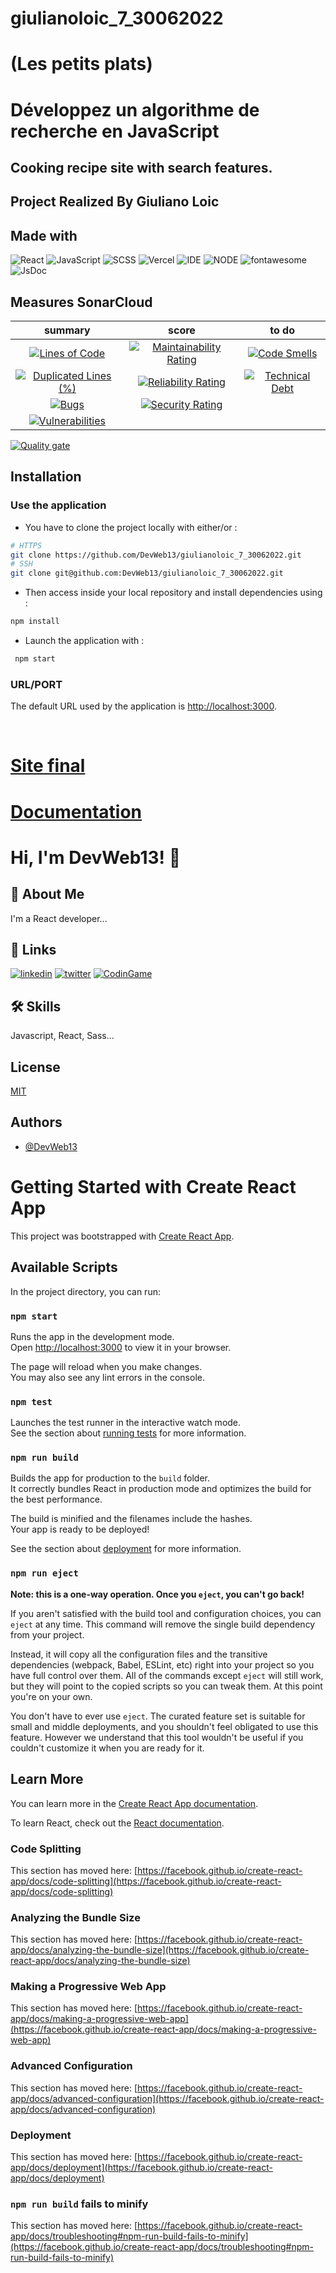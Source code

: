 # giulianoloic_7_30062022

# (Les petits plats)

# Développez un algorithme de recherche en JavaScript

## Cooking recipe site with search features.

## Project Realized By Giuliano Loic

## Made with

![React](https://img.shields.io/badge/Framework-React-green)
![JavaScript](https://img.shields.io/badge/Language-JS-yellow)
![SCSS](https://img.shields.io/badge/Style-SCSS-ff69b4)
![Vercel](https://img.shields.io/badge/Deploy-Vercel-black)
![IDE](https://img.shields.io/badge/IDE-VsCode-blue)
![NODE](https://img.shields.io/badge/Node-v16.13.0-ff69b4)
![fontawesome](https://img.shields.io/badge/Library-fontawesome-blueviolet)
![JsDoc](https://img.shields.io/badge/Library-JsDoc-blueviolet)

## Measures SonarCloud

|                                                                                                             summary                                                                                                              |                                                                                                          score                                                                                                           |                                                                                                     to do                                                                                                     |
| :------------------------------------------------------------------------------------------------------------------------------------------------------------------------------------------------------------------------------: | :----------------------------------------------------------------------------------------------------------------------------------------------------------------------------------------------------------------------: | :-----------------------------------------------------------------------------------------------------------------------------------------------------------------------------------------------------------: |
|              [![Lines of Code](https://sonarcloud.io/api/project_badges/measure?project=DevWeb13_giulianoloic_7_30062022&metric=ncloc)](https://sonarcloud.io/summary/new_code?id=DevWeb13_giulianoloic_7_30062022)              |  [![Maintainability Rating](https://sonarcloud.io/api/project_badges/measure?project=DevWeb13_giulianoloic_7_30062022&metric=sqale_rating)](https://sonarcloud.io/summary/new_code?id=DevWeb13_giulianoloic_7_30062022)  |  [![Code Smells](https://sonarcloud.io/api/project_badges/measure?project=DevWeb13_giulianoloic_7_30062022&metric=code_smells)](https://sonarcloud.io/summary/new_code?id=DevWeb13_giulianoloic_7_30062022)   |
| [![Duplicated Lines (%)](https://sonarcloud.io/api/project_badges/measure?project=DevWeb13_giulianoloic_7_30062022&metric=duplicated_lines_density)](https://sonarcloud.io/summary/new_code?id=DevWeb13_giulianoloic_7_30062022) | [![Reliability Rating](https://sonarcloud.io/api/project_badges/measure?project=DevWeb13_giulianoloic_7_30062022&metric=reliability_rating)](https://sonarcloud.io/summary/new_code?id=DevWeb13_giulianoloic_7_30062022) | [![Technical Debt](https://sonarcloud.io/api/project_badges/measure?project=DevWeb13_giulianoloic_7_30062022&metric=sqale_index)](https://sonarcloud.io/summary/new_code?id=DevWeb13_giulianoloic_7_30062022) |
|                   [![Bugs](https://sonarcloud.io/api/project_badges/measure?project=DevWeb13_giulianoloic_7_30062022&metric=bugs)](https://sonarcloud.io/summary/new_code?id=DevWeb13_giulianoloic_7_30062022)                   |    [![Security Rating](https://sonarcloud.io/api/project_badges/measure?project=DevWeb13_giulianoloic_7_30062022&metric=security_rating)](https://sonarcloud.io/summary/new_code?id=DevWeb13_giulianoloic_7_30062022)    |                                                                                                                                                                                                               |
|        [![Vulnerabilities](https://sonarcloud.io/api/project_badges/measure?project=DevWeb13_giulianoloic_7_30062022&metric=vulnerabilities)](https://sonarcloud.io/summary/new_code?id=DevWeb13_giulianoloic_7_30062022)        |                                                                                                                                                                                                                          |

[![Quality gate](https://sonarcloud.io/api/project_badges/quality_gate?project=DevWeb13_giulianoloic_7_30062022)](https://sonarcloud.io/summary/new_code?id=DevWeb13_giulianoloic_7_30062022)

## Installation

### Use the application

- You have to clone the project locally with either/or :

```bash
# HTTPS
git clone https://github.com/DevWeb13/giulianoloic_7_30062022.git
# SSH
git clone git@github.com:DevWeb13/giulianoloic_7_30062022.git
```

- Then access inside your local repository and install dependencies using :

```bash
npm install
```

- Launch the application with :

```bash
 npm start
```

### URL/PORT

The default URL used by the application is <http://localhost:3000>.

&nbsp;

# [Site final](https://giulianoloic-7-30062022.vercel.app/)

# [Documentation](https://devweb13.github.io/giulianoloic_7_30062022/)

# Hi, I'm DevWeb13! 👋

## 🚀 About Me

I'm a React developer...

## 🔗 Links

[![linkedin](https://img.shields.io/badge/linkedin-0A66C2?style=for-the-badge&logo=linkedin&logoColor=white)](https://www.linkedin.com/in/loic-g-76968b219/)
[![twitter](https://img.shields.io/badge/twitter-1DA1F2?style=for-the-badge&logo=twitter&logoColor=white)](https://twitter.com/DeveloppementW1)
[![CodinGame](https://img.shields.io/static/v1?style=for-the-badge&message=CodinGame&color=222222&logo=CodinGame&logoColor=F2BB13&label=)](https://www.codingame.com/profile/4f9df2adc1f95abbab8380d47656ade10865463)

## 🛠 Skills

Javascript, React, Sass...

## License

[MIT](https://choosealicense.com/licenses/mit/)

## Authors

- [@DevWeb13](https://github.com/DevWeb13)

# Getting Started with Create React App

This project was bootstrapped with [Create React App](https://github.com/facebook/create-react-app).

## Available Scripts

In the project directory, you can run:

### `npm start`

Runs the app in the development mode.\
Open [http://localhost:3000](http://localhost:3000) to view it in your browser.

The page will reload when you make changes.\
You may also see any lint errors in the console.

### `npm test`

Launches the test runner in the interactive watch mode.\
See the section about [running tests](https://facebook.github.io/create-react-app/docs/running-tests) for more information.

### `npm run build`

Builds the app for production to the `build` folder.\
It correctly bundles React in production mode and optimizes the build for the best performance.

The build is minified and the filenames include the hashes.\
Your app is ready to be deployed!

See the section about [deployment](https://facebook.github.io/create-react-app/docs/deployment) for more information.

### `npm run eject`

**Note: this is a one-way operation. Once you `eject`, you can't go back!**

If you aren't satisfied with the build tool and configuration choices, you can `eject` at any time. This command will remove the single build dependency from your project.

Instead, it will copy all the configuration files and the transitive dependencies (webpack, Babel, ESLint, etc) right into your project so you have full control over them. All of the commands except `eject` will still work, but they will point to the copied scripts so you can tweak them. At this point you're on your own.

You don't have to ever use `eject`. The curated feature set is suitable for small and middle deployments, and you shouldn't feel obligated to use this feature. However we understand that this tool wouldn't be useful if you couldn't customize it when you are ready for it.

## Learn More

You can learn more in the [Create React App documentation](https://facebook.github.io/create-react-app/docs/getting-started).

To learn React, check out the [React documentation](https://reactjs.org/).

### Code Splitting

This section has moved here: [https://facebook.github.io/create-react-app/docs/code-splitting](https://facebook.github.io/create-react-app/docs/code-splitting)

### Analyzing the Bundle Size

This section has moved here: [https://facebook.github.io/create-react-app/docs/analyzing-the-bundle-size](https://facebook.github.io/create-react-app/docs/analyzing-the-bundle-size)

### Making a Progressive Web App

This section has moved here: [https://facebook.github.io/create-react-app/docs/making-a-progressive-web-app](https://facebook.github.io/create-react-app/docs/making-a-progressive-web-app)

### Advanced Configuration

This section has moved here: [https://facebook.github.io/create-react-app/docs/advanced-configuration](https://facebook.github.io/create-react-app/docs/advanced-configuration)

### Deployment

This section has moved here: [https://facebook.github.io/create-react-app/docs/deployment](https://facebook.github.io/create-react-app/docs/deployment)

### `npm run build` fails to minify

This section has moved here: [https://facebook.github.io/create-react-app/docs/troubleshooting#npm-run-build-fails-to-minify](https://facebook.github.io/create-react-app/docs/troubleshooting#npm-run-build-fails-to-minify)
